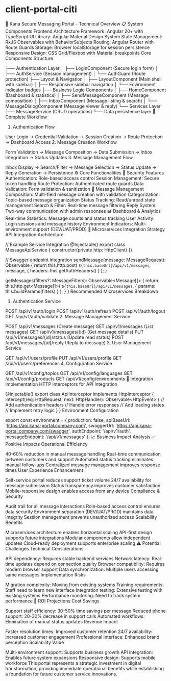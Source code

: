 # client-portal-citi
🏢 Kana Secure Messaging Portal - Technical Overview
📋 System Components
Frontend Architecture
Framework: Angular 20+ with TypeScript
UI Library: Angular Material Design System
State Management: RxJS Observables with BehaviorSubjects
Routing: Angular Router with Route Guards
Storage: Browser localStorage for session persistence
Responsive Design: CSS Grid/Flexbox with Material breakpoints
Core Components Structure

├── Authentication Layer
│   ├── LoginComponent (Secure login form)
│   ├── AuthService (Session management)
│   └── AuthGuard (Route protection)
├── Layout & Navigation
│   ├── LayoutComponent (Main shell with sidebar)
│   ├── Responsive sidebar navigation
│   └── Environment indicator badges
├── Business Logic Components
│   ├── HomeComponent (Dashboard & statistics)
│   ├── SendMessageComponent (Message composition)
│   ├── InboxComponent (Message listing & search)
│   └── MessageDialogComponent (Message viewer & reply)
└── Services Layer
    ├── MessageService (CRUD operations)
    └── Data persistence layer
🔄 Complete Workflow
1. Authentication Flow

User Login → Credential Validation → Session Creation → Route Protection → Dashboard Access
2. Message Creation Workflow

Form Validation → Message Composition → Data Submission → Inbox Integration → Status Updates
3. Message Management Flow

Inbox Display → Search/Filter → Message Selection → Status Update → Reply Generation → Persistence
⚙️ Core Functionalities
🔐 Security Features
Authentication: Role-based access control
Session Management: Secure token handling
Route Protection: Authenticated route guards
Data Validation: Form validation & sanitization
📨 Message Management
Composition: Multi-field message creation with validation
Categorization: Topic-based message organization
Status Tracking: Read/unread state management
Search & Filter: Real-time message filtering
Reply System: Two-way communication with admin responses
📊 Dashboard & Analytics
Real-time Statistics: Message counts and status tracking
User Activity: Login sessions and message history
Environment Indicators: Multi-environment support (DEV/UAT/PROD)
🔗 Microservices Integration Strategy
API Integration Architecture

// Example Service Integration
@Injectable()
export class MessageApiService {
  constructor(private http: HttpClient) {}
  
  // Swagger endpoint integration
  sendMessage(message: MessageRequest): Observable<ApiResponse> {
    return this.http.post<ApiResponse>(
      `${this.baseUrl}/api/v1/messages`, 
      message,
      { headers: this.getAuthHeaders() }
    );
  }
  
  getMessages(filters?: MessageFilters): Observable<Message[]> {
    return this.http.get<Message[]>(
      `${this.baseUrl}/api/v1/messages`,
      { params: this.buildParams(filters) }
    );
  }
}
Recommended Microservices Breakdown
1. Authentication Service


POST /api/v1/auth/login
POST /api/v1/auth/refresh
POST /api/v1/auth/logout
GET  /api/v1/auth/validate
2. Message Management Service


POST   /api/v1/messages              (Create message)
GET    /api/v1/messages              (List messages)
GET    /api/v1/messages/{id}         (Get message details)
PUT    /api/v1/messages/{id}/status  (Update read status)
POST   /api/v1/messages/{id}/reply   (Reply to message)
3. User Management Service


GET    /api/v1/users/profile
PUT    /api/v1/users/profile
GET    /api/v1/users/preferences
4. Configuration Service


GET    /api/v1/config/topics
GET    /api/v1/config/languages
GET    /api/v1/config/products
GET    /api/v1/config/environments
🔧 Integration Implementation
HTTP Interceptors for API Integration

@Injectable()
export class ApiInterceptor implements HttpInterceptor {
  intercept(req: HttpRequest<any>, next: HttpHandler): Observable<HttpEvent<any>> {
    // Add authentication headers
    // Handle error responses
    // Add loading states
    // Implement retry logic
  }
}
Environment Configuration

export const environment = {
  production: false,
  apiBaseUrl: 'https://api.kana-portal.company.com',
  swaggerUrl: 'https://api.kana-portal.company.com/swagger',
  authEndpoint: '/api/v1/auth',
  messageEndpoint: '/api/v1/messages'
};
📈 Business Impact Analysis
✅ Positive Impacts
Operational Efficiency

40-60% reduction in manual message handling
Real-time communication between customers and support
Automated status tracking eliminates manual follow-ups
Centralized message management improves response times
User Experience Enhancement

Self-service portal reduces support ticket volume
24/7 availability for message submission
Status transparency improves customer satisfaction
Mobile-responsive design enables access from any device
Compliance & Security

Audit trail for all message interactions
Role-based access control ensures data security
Environment separation (DEV/UAT/PROD) maintains data integrity
Session management prevents unauthorized access
Scalability Benefits

Microservices architecture enables horizontal scaling
API-first design supports future integrations
Modular components allow independent updates
Cloud-ready deployment supports enterprise scaling
⚠️ Potential Challenges
Technical Considerations

API dependency: Requires stable backend services
Network latency: Real-time updates depend on connection quality
Browser compatibility: Requires modern browser support
Data synchronization: Multiple users accessing same messages
Implementation Risks

Migration complexity: Moving from existing systems
Training requirements: Staff need to learn new interface
Integration testing: Extensive testing with existing systems
Performance monitoring: Need to track system performance
🎯 ROI Projections
Cost Savings

Support staff efficiency: 30-50% time savings per message
Reduced phone support: 20-30% decrease in support calls
Automated workflows: Elimination of manual status updates
Revenue Impact

Faster resolution times: Improved customer retention
24/7 availability: Increased customer engagement
Professional interface: Enhanced brand perception
Scalability Value

Multi-environment support: Supports business growth
API integration: Enables future system expansions
Responsive design: Supports mobile workforce
This portal represents a strategic investment in digital transformation, providing immediate operational benefits while establishing a foundation for future customer service innovations.
